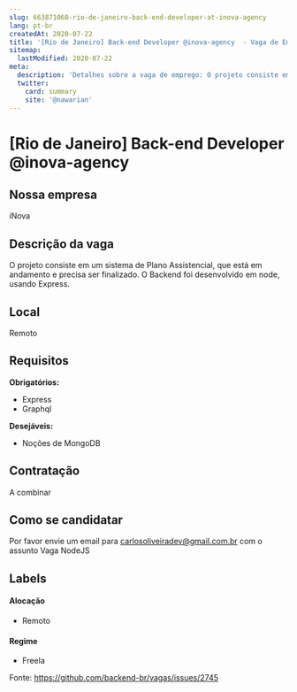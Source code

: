 ```yaml
---
slug: 663871060-rio-de-janeiro-back-end-developer-at-inova-agency
lang: pt-br
createdAt: 2020-07-22
title: '[Rio de Janeiro] Back-end Developer @inova-agency  - Vaga de Emprego'
sitemap:
  lastModified: 2020-07-22
meta:
  description: 'Detalhes sobre a vaga de emprego: O projeto consiste em um sistema de Plano Assistencial, que está em andamento e precisa ser finalizado. O Backend foi desenvolvido em node, usando Express.'
  twitter:
    card: summary
    site: '@nawarian'
---
```


# [Rio de Janeiro] Back-end Developer @inova-agency 



## Nossa empresa

iNova 

## Descrição da vaga

O projeto consiste em um sistema de Plano Assistencial, que está em andamento e precisa ser finalizado. O Backend foi desenvolvido em node, usando Express.

## Local

Remoto

## Requisitos

**Obrigatórios:**
- Express
- Graphql 

**Desejáveis:**
- Noções de MongoDB

## Contratação

A combinar

## Como se candidatar

Por favor envie um email para carlosoliveiradev@gmail.com.br com o assunto Vaga NodeJS

## Labels

#### Alocação
- Remoto

#### Regime
- Freela





Fonte: https://github.com/backend-br/vagas/issues/2745